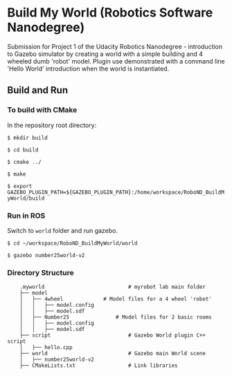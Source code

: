 # Build My World (Robotics Software Nanodegree)
Submission for Project 1 of the Udacity Robotics Nanodegree - introduction to Gazebo simulator by creating a world with a simple building and 4 wheeled dumb 'robot' model. Plugin use demonstrated with a command line 'Hello World' introduction when the world is instantiated.

## Build and Run
### To build with CMake
In the repository root directory:
```
$ mkdir build
```

```$ cd build```

`$ cmake ../`

`$ make`

`$ export GAZEBO_PLUGIN_PATH=${GAZEBO_PLUGIN_PATH}:/home/workspace/RoboND_BuildMyWorld/build`

### Run in ROS
Switch to `world` folder and run gazebo.

`$ cd ~/workspace/RoboND_BuildMyWorld/world`

`$ gazebo number25world-v2`

### Directory Structure
```
    .myworld                           # myrobot lab main folder              
    ├── model                          
    │   ├── 4wheel		       # Model files for a 4 wheel 'robot' 
    │   │   ├── model.config	       
    │   │   ├── model.sdf
    │   ├── Number25		       # Model files for 2 basic rooms
    │   │   ├── model.config
    │   │   ├── model.sdf
    ├── script                         # Gazebo World plugin C++ script      
    │   ├── hello.cpp
    ├── world                          # Gazebo main World scene
    │   ├── number25world-v2
    ├── CMakeLists.txt                 # Link libraries 
                             
```

